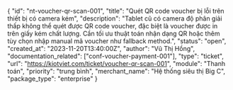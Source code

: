 {
  "id": "nt-voucher-qr-scan-001",
  "title": "Quét QR code voucher bị lỗi trên thiết bị có camera kém",
  "description": "Tablet cũ có camera độ phân giải thấp không thể quét được QR code voucher, đặc biệt là voucher được in trên giấy kém chất lượng. Cần tối ưu thuật toán nhận dạng QR hoặc thêm tùy chọn nhập manual mã voucher như fallback method.",
  "status": "open",
  "created_at": "2023-11-20T13:40:00Z",
  "author": "Vũ Thị Hồng",
  "documentation_related": ["conf-voucher-payment-001"],
  "type": "ticket",
  "url": "https://kiotviet.com/ticket/voucher-qr-scan-001",
  "module": "Thanh toán",
  "priority": "trung bình",
  "merchant_name": "Hệ thống siêu thị Big C",
  "package_type": "enterprise"
}
